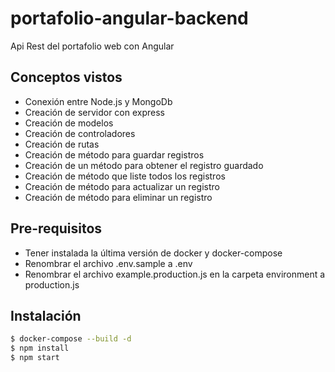 # portafolio-angular-backend

Api Rest del portafolio web con Angular

## Conceptos vistos

- Conexión entre Node.js y MongoDb
- Creación de servidor con express
- Creación de modelos
- Creación de controladores
- Creación de rutas
- Creación de método para guardar registros
- Creación de un método para obtener el registro guardado
- Creación de método que liste todos los registros
- Creación de método para actualizar un registro
- Creación de método para eliminar un registro

## Pre-requisitos

- Tener instalada la última versión de docker y docker-compose
- Renombrar el archivo .env.sample a .env
- Renombrar el archivo example.production.js en la carpeta environment a production.js

## Instalación

```bash
$ docker-compose --build -d
$ npm install
$ npm start
``` 